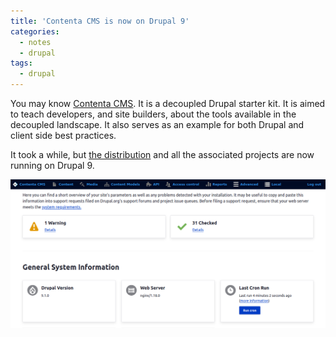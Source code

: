 ```yaml
---
title: 'Contenta CMS is now on Drupal 9'
categories:
  - notes
  - drupal
tags:
  - drupal
---
```

You may know [Contenta CMS](https://www.contentacms.org). It is a decoupled Drupal starter kit.
It is aimed to teach developers, and site builders, about the tools available in the decoupled
landscape. It also serves as an example for both Drupal and client side best practices.

It took a while, but [the distribution](https://github.com/contentacms/contenta_jsonapi) and all
the associated projects are now running on Drupal 9.

<!-- more -->

![Status report screenshot](/assets/images/contentacms-d9.png)
